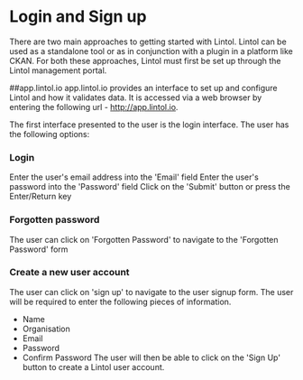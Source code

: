 # Login and Sign up

There are two main approaches to getting started with Lintol. Lintol can be used as a standalone tool or as in conjunction with a plugin in a platform like CKAN. For both these approaches, Lintol must first be set up through the Lintol management portal.

##app.lintol.io
app.lintol.io provides an interface to set up and configure Lintol and how it validates data. It is accessed via a web browser by entering the following url - http://app.lintol.io.

The first interface presented to the user is the login interface. The user has the following options:

### Login
Enter the user's email address into the 'Email' field
Enter the user's password into the 'Password' field
Click on the 'Submit' button or press the Enter/Return key

### Forgotten password
The user can click on 'Forgotten Password' to navigate to the 'Forgotten Password' form

### Create a new user account
The user can click on 'sign up' to navigate to the user signup form. The user will be required to enter the following pieces of information.
- Name
- Organisation
- Email
- Password
- Confirm Password
The user will then be able to click on the 'Sign Up' button to create a Lintol user account.
